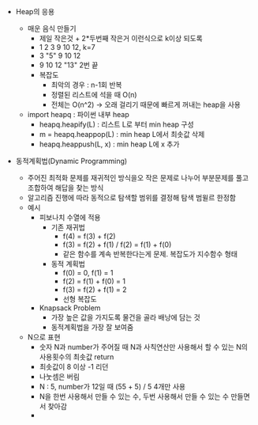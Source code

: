 - Heap의 응용
  - 매운 음식 만들기
    - 제일 작은것 + 2*두번째 작은거 이런식으로 k이상 되도록
    - 1 2 3 9 10 12, k=7
    - 3 "5" 9 10 12
    - 9 10 12 "13" 2번 끝
    - 복잡도 
      - 최악의 경우 : n-1회 반복
      - 정렬된 리스트에 석을 때 O(n)
      - 전체는 O(n^2) -> 오래 걸리기 때문에 빠르게 꺼내는 heap을 사용
  - import heapq : 파이썬 내부 heap
    - heapq.heapify(L) : 리스트 L로 부터 min heap 구성
    - m = heapq.heappop(L) : min heap L에서 최솟값 삭제
    - heapq.heappush(L, x) : min heap L에 x 추가

- 동적계획법(Dynamic Programming)
  - 주어진 최적화 문제를 재귀적인 방식을오 작은 문제로 나누어 부분문제를 풀고 조합하여 해답을 찾는 방식
  - 알고리즘 진행에 따라 동적으로 탐색할 범위를 결정해 탐색 범윌르 한정함
  - 예시
    - 피보나치 수열에 적용
      - 기존 재귀법
        - f(4) = f(3) + f(2)
        - f(3) = f(2) + f(1) / f(2) = f(1) + f(0)
        - 같은 함수를 계속 반복한다는게 문제. 복잡도가 지수함수 형태
      - 동적 계획법
        - f(0) = 0, f(1) = 1
        - f(2) = f(1) + f(0) = 1
        - f(3) = f(2) + f(1) = 2
        - 선형 복잡도
    - Knapsack Problem
      - 가장 높은 값을 가지도록 물건을 골라 배낭에 담는 것
      - 동적계획법을 가장 잘 보여줌
  - N으로 표현
    - 숫자 N과 number가 주어질 때 N과 사칙연산만 사용해서 할 수 있는 N의 사용횟수의 최솟값 return
    - 최솟값이 8 이상 -1 리던
    - 나눗셈은 버림
    - N : 5, number가 12일 때 (55 + 5) / 5 4개만 사용
    - N을 한번 사용해서 만들 수 있는 수, 두번 사용해서 만들 수 있는 수 만들면서 찾아감
    - 